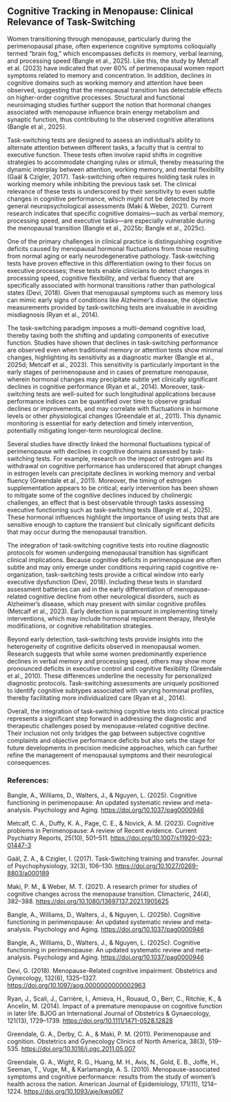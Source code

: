 ## Cognitive Tracking in Menopause: Clinical Relevance of Task-Switching

Women transitioning through menopause, particularly during the perimenopausal phase, often experience cognitive symptoms colloquially termed “brain fog,” which encompasses deficits in memory, verbal learning, and processing speed (Bangle et al., 2025). Like this, the study by Metcalf et al. (2023) have indicated that over 60% of perimenopausal women report symptoms related to memory and concentration. In addition, declines in cognitive domains such as working memory and attention have been observed, suggesting that the menopausal transition has detectable effects on higher-order cognitive processes. Structural and functional neuroimaging studies further support the notion that hormonal changes associated with menopause influence brain energy metabolism and synaptic function, thus contributing to the observed cognitive alterations (Bangle et al., 2025).

Task‐switching tests are designed to assess an individual’s ability to alternate attention between different tasks, a faculty that is central to executive function. These tests often involve rapid shifts in cognitive strategies to accommodate changing rules or stimuli, thereby measuring the dynamic interplay between attention, working memory, and mental flexibility (Gaál & Czigler, 2017). Task-switching often requires holding task rules in working memory while inhibiting the previous task set. The clinical relevance of these tests is underscored by their sensitivity to even subtle changes in cognitive performance, which might not be detected by more general neuropsychological assessments (Maki & Weber, 2021). Current research indicates that specific cognitive domains—such as verbal memory, processing speed, and executive tasks—are especially vulnerable during the menopausal transition (Bangle et al., 2025b; Bangle et al., 2025c).

One of the primary challenges in clinical practice is distinguishing cognitive deficits caused by menopausal hormonal fluctuations from those resulting from normal aging or early neurodegenerative pathology. Task‐switching tests have proven effective in this differentiation owing to their focus on executive processes; these tests enable clinicians to detect changes in processing speed, cognitive flexibility, and verbal fluency that are specifically associated with hormonal transitions rather than pathological states (Devi, 2018). Given that menopausal symptoms such as memory loss can mimic early signs of conditions like Alzheimer’s disease, the objective measurements provided by task‐switching tests are invaluable in avoiding misdiagnosis (Ryan et al., 2014).

The task-switching paradigm imposes a multi-demand cognitive load, thereby taxing both the shifting and updating components of executive function. Studies have shown that declines in task-switching performance are observed even when traditional memory or attention tests show minimal changes, highlighting its sensitivity as a diagnostic marker (Bangle et al., 2025d; Metcalf et al., 2023). This sensitivity is particularly important in the early stages of perimenopause and in cases of premature menopause, wherein hormonal changes may precipitate subtle yet clinically significant declines in cognitive performance (Ryan et al., 2014). Moreover, task‐switching tests are well-suited for such longitudinal applications because performance indices can be quantified over time to observe gradual declines or improvements, and may correlate with fluctuations in hormone levels or other physiological changes (Greendale et al., 2011). This dynamic monitoring is essential for early detection and timely intervention, potentially mitigating longer-term neurological decline.

Several studies have directly linked the hormonal fluctuations typical of perimenopause with declines in cognitive domains assessed by task-switching tests. For example, research on the impact of estrogen and its withdrawal on cognitive performance has underscored that abrupt changes in estrogen levels can precipitate declines in working memory and verbal fluency (Greendale et al., 2011). Moreover, the timing of estrogen supplementation appears to be critical; early intervention has been shown to mitigate some of the cognitive declines induced by cholinergic challenges, an effect that is best observable through tasks assessing executive functioning such as task-switching tests  (Bangle et al., 2025). These hormonal influences highlight the importance of using tests that are sensitive enough to capture the transient but clinically significant deficits that may occur during the menopausal transition.

The integration of task‐switching cognitive tests into routine diagnostic protocols for women undergoing menopausal transition has significant clinical implications. Because cognitive deficits in perimenopause are often subtle and may only emerge under conditions requiring rapid cognitive re-organization, task-switching tests provide a critical window into early executive dysfunction  (Devi, 2018). Including these tests in standard assessment batteries can aid in the early differentiation of menopause-related cognitive decline from other neurological disorders, such as Alzheimer’s disease, which may present with similar cognitive profiles (Metcalf et al., 2023). Early detection is paramount in implementing timely interventions, which may include hormonal replacement therapy, lifestyle modifications, or cognitive rehabilitation strategies.

Beyond early detection, task‐switching tests provide insights into the heterogeneity of cognitive deficits observed in menopausal women. Research suggests that while some women predominantly experience declines in verbal memory and processing speed, others may show more pronounced deficits in executive control and cognitive flexibility (Greendale et al., 2010). These differences underline the necessity for personalized diagnostic protocols. Task-switching assessments are uniquely positioned to identify cognitive subtypes associated with varying hormonal profiles, thereby facilitating more individualized care (Ryan et al., 2014).

Overall, the integration of task‐switching cognitive tests into clinical practice represents a significant step forward in addressing the diagnostic and therapeutic challenges posed by menopause-related cognitive decline. Their inclusion not only bridges the gap between subjective cognitive complaints and objective performance deficits but also sets the stage for future developments in precision medicine approaches, which can further refine the management of menopausal symptoms and their neurological consequences.


### References:

Bangle, A., Williams, D., Walters, J., & Nguyen, L. (2025). Cognitive functioning in perimenopause: An updated systematic review and meta-analysis. Psychology and Aging. https://doi.org/10.1037/pag0000946

Metcalf, C. A., Duffy, K. A., Page, C. E., & Novick, A. M. (2023). Cognitive problems in Perimenopause: A review of Recent evidence. Current Psychiatry Reports, 25(10), 501–511. https://doi.org/10.1007/s11920-023-01447-3

Gaál, Z. A., & Czigler, I. (2017). Task-Switching training and transfer. Journal of Psychophysiology, 32(3), 106–130. https://doi.org/10.1027/0269-8803/a000189

Maki, P. M., & Weber, M. T. (2021). A research primer for studies of cognitive changes across the menopause transition. Climacteric, 24(4), 382–388. https://doi.org/10.1080/13697137.2021.1905625

Bangle, A., Williams, D., Walters, J., & Nguyen, L. (2025b). Cognitive functioning in perimenopause: An updated systematic review and meta-analysis. Psychology and Aging. https://doi.org/10.1037/pag0000946

Bangle, A., Williams, D., Walters, J., & Nguyen, L. (2025c). Cognitive functioning in perimenopause: An updated systematic review and meta-analysis. Psychology and Aging. https://doi.org/10.1037/pag0000946

Devi, G. (2018). Menopause-Related cognitive impairment. Obstetrics and Gynecology, 132(6), 1325–1327. https://doi.org/10.1097/aog.0000000000002963

Ryan, J., Scali, J., Carrière, I., Amieva, H., Rouaud, O., Berr, C., Ritchie, K., & Ancelin, M. (2014). Impact of a premature menopause on cognitive function in later life. BJOG an International Journal of Obstetrics & Gynaecology, 121(13), 1729–1739. https://doi.org/10.1111/1471-0528.12828

Greendale, G. A., Derby, C. A., & Maki, P. M. (2011). Perimenopause and cognition. Obstetrics and Gynecology Clinics of North America, 38(3), 519–535. https://doi.org/10.1016/j.ogc.2011.05.007

Greendale, G. A., Wight, R. G., Huang, M. H., Avis, N., Gold, E. B., Joffe, H., Seeman, T., Vuge, M., & Karlamangla, A. S. (2010). Menopause-associated symptoms and cognitive performance: results from the study of women’s health across the nation. American Journal of Epidemiology, 171(11), 1214–1224. https://doi.org/10.1093/aje/kwq067